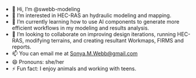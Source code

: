 - 👋 Hi, I’m @swebb-modeling
- 👀 I’m interested in HEC-RAS an hydraulic modeling and mapping.
- 🌱 I’m currently learning how to use AI components to generate more efficient workflows in my modeling and results analysis.
- 💞️ I’m looking to collaborate on improving design iterations, running HEC-RAS, modifying terrains, and creating resultant Workmaps, FIRMS and reports.
- 📫 You can email me at Sonya.M.Webb@gmail.com
- 😄 Pronouns: she/her
- ⚡ Fun fact: I enjoy animals and working with teens.

<!---
swebb-modeling/swebb-modeling is a ✨ special ✨ repository because its `README.md` (this file) appears on your GitHub profile.
You can click the Preview link to take a look at your changes.
--->
